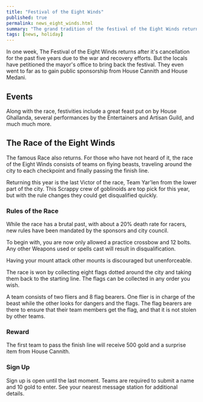```yaml
---
title: "Festival of the Eight Winds"
published: true
permalink: news_eight_winds.html
summary: "The grand tradition of the festival of the Eight Winds returns."
tags: [news, holiday]
---
```

In one week, The Festival of the Eight Winds returns after it's cancellation for the past five years due to the war and recovery efforts. But the locals have petitioned the mayor's office to bring back the festival. They even went to far as to gain public sponsorship from House Cannith and House Medani.

## Events
Along with the race, festivities include a great feast put on by House Ghallanda, several performances by the Entertainers and Artisan Guild, and much much more.

## The Race of the Eight Winds
The famous Race also returns. For those who have not heard of it, the race of the Eight Winds consists of teams on flying beasts, traveling around the city to each checkpoint and finally passing the finish line.

Returning this year is the last Victor of the race, Team Yar'len from the lower part of the city. This Scrappy crew of goblinoids are top pick for this year, but with the rule changes they could get disqualified quickly.

### Rules of the Race
While the race has a brutal past, with about a 20% death rate for racers, new rules have been mandated by the sponsors and city council. 

To begin with, you are now only allowed a practice crossbow and 12 bolts. Any other Weapons used or spells cast will result in disqualification. 

Having your mount attack other mounts is discouraged but unenforceable. 

The race is won by collecting eight flags dotted around the city and taking them back to the starting line. The flags can be collected in any order you wish.

A team consists of two fliers and 8 flag bearers. One flier is in charge of the beast while the other looks for dangers and the flags. The flag bearers are there to ensure that their team members get the flag, and that it is not stolen by other teams.

### Reward
The first team to pass the finish line will receive 500 gold and a surprise item from House Cannith.

### Sign Up
Sign up is open until the last moment. Teams are required to submit a name and 10 gold to enter. See your nearest message station for additional details.